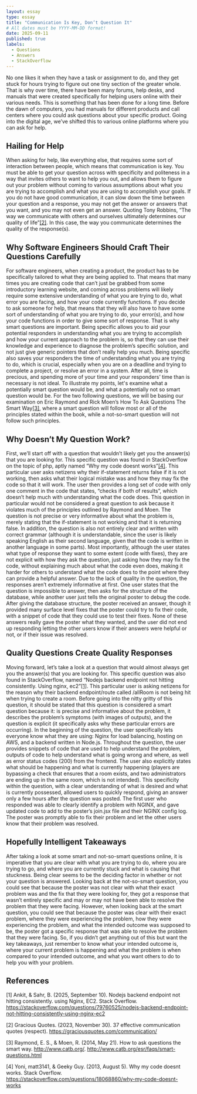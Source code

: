 ```yaml
---
layout: essay
type: essay
title: "Communication Is Key, Don’t Question It"
# All dates must be YYYY-MM-DD format!
date: 2025-09-11
published: true
labels:
  - Questions
  - Answers
  - StackOverflow
---
```


No one likes it when they have a task or assignment to do, and they get stuck for hours trying to figure out one tiny section of the greater whole. That is why over time, there have been many forums, help desks, and manuals that were created specifically for helping users online with their various needs. This is something that has been done for a long time. Before the dawn of computers, you had manuals for different products and call centers where you could ask questions about your specific product. Going into the digital age, we’ve shifted this to various online platforms where you can ask for help.

## Hailing for Help

When asking for help, like everything else, that requires some sort of interaction between people, which means that communication is key. You must be able to get your question across with specificity and politeness in a way that invites others to want to help you out, and allows them to figure out your problem without coming to various assumptions about what you are trying to accomplish and what you are using to accomplish your goals. If you do not have good communication, it can slow down the time between your question and a response, you may not get the answer or answers that you want, and you may not even get an answer. Quoting Tony Robbins, “The way we communicate with others and ourselves ultimately determines our quality of life”<a href="https://graciousquotes.com/communication/">[2]</a>. In this case, the way you communicate determines the quality of the response(s).

## Why Software Engineers Should Craft Their Questions Carefully

For software engineers, when creating a product, the product has to be specifically tailored to what they are being applied to. That means that many times you are creating code that can’t just be grabbed from some introductory learning website, and coming across problems will likely require some extensive understanding of what you are trying to do, what error you are facing, and how your code currently functions. If you decide to ask someone for help, that means that they will also have to have some sort of understanding of what you are trying to do, your error(s), and how your code functions in order to give some sort of response. That is why smart questions are important. Being specific allows you to aid your potential responders in understanding what you are trying to accomplish and how your current approach to the problem is, so that they can use their knowledge and experience to diagnose the problem’s specific solution, and not just give generic pointers that don’t really help you much. Being specific also saves your responders the time of understanding what you are trying to do, which is crucial, especially when you are on a deadline and trying to complete a project, or resolve an error in a system. After all, time is precious, and spending more of your time and your responders’ time than is necessary is not ideal. To illustrate my points, let's examine what a potentially smart question would be, and what a potentially not so smart question would be. For the two following questions, we will be basing our examination on Eric Raymond and Rick Moen’s How To Ask Questions The Smart Way<a href="http://www.catb.org/esr/faqs/smart-questions.html">[3]</a>, where a smart question will follow most or all of the principles stated within the book, while a not-so-smart question will not follow such principles.

## Why Doesn’t My Question Work?

First, we’ll start off with a question that wouldn’t likely get you the answer(s) that you are looking for. This specific question was found in StackOverflow on the topic of php, aptly named “Why my code doesnt works”<a href="https://stackoverflow.com/questions/18068860/why-my-code-doesnt-works">[4]</a>. This particular user asks netizens why their if-statement returns false if it is not working, then asks what their logical mistake was and how they may fix the code so that it will work. The user then provides a long set of code with only one comment in the code that states, “checks if both of results”, which doesn’t help much with understanding what the code does. This question in particular would not be considered a great question to ask because it violates much of the principles outlined by Raymond and Moen. The question is not precise or very informative about what the problem is, merely stating that the if-statement is not working and that it is returning false. In addition, the question is also not entirely clear and written with correct grammar (although it is understandable, since the user is likely speaking English as their second language, given that the code is written in another language in some parts). Most importantly, although the user states what type of response they want to some extent (code with fixes), they are not explicit with how they ask the question, just asking how they may fix the code, without explaining much about what the code even does, making it harder for others to understand what the code does to the point where they can provide a helpful answer. Due to the lack of quality in the question, the responses aren’t extremely informative at first. One user states that the question is impossible to answer, then asks for the structure of the database, while another user just tells the original poster to debug the code. After giving the database structure, the poster received an answer, though it provided many surface level fixes that the poster could try to fix their code, with a snippet of code that they could use to test their fixes. None of these answers really gave the poster what they wanted, and the user did not end up responding letting the other users know if their answers were helpful or not, or if their issue was resolved.

## Quality Questions Create Quality Responses

Moving forward, let’s take a look at a question that would almost always get you the answer(s) that you are looking for. This specific question was also found in StackOverflow, named “Nodejs backend endpoint not hitting consistently. Using nginx, ec2”<a href="https://stackoverflow.com/questions/79760525/nodejs-backend-endpoint-not-hitting-consistently-using-nginx-ec2">[1]</a>. This particular user is asking netizens for the reason why their backend endpoint/route called /allRoom is not being hit when trying to create a room. Before going into the nitty gritty of this question, it should be stated that this question is considered a smart question because it: is precise and informative about the problem, it describes the problem’s symptoms (with images of outputs), and the question is explicit (it specifically asks why these particular errors are occurring). In the beginning of the question, the user specifically lets everyone know what they are using: Nginx for load balancing, hosting on AWS, and a backend written in Node.js. Throughout the question, the user provides snippets of code that are used to help understand the problem, outputs of code to help understand what is going wrong and where, as well as error status codes (200) from the frontend. The user also explicitly states what should be happening and what is currently happening (players are bypassing a check that ensures that a room exists, and two administrators are ending up in the same room, which is not intended). This specificity within the question, with a clear understanding of what is desired and what is currently possessed, allowed users to quickly respond, giving an answer only a few hours after the question was posted. The first user who responded was able to clearly identify a problem with NGINX, and gave updated code to add to the poster’s join.jsx file and their NGINX config log. The poster was promptly able to fix their problem and let the other users know that their problem was resolved.

## Hopefully Intelligent Takeaways

After taking a look at some smart and not-so-smart questions online, it is imperative that you are clear with what you are trying to do, where you are trying to go, and where you are currently stuck and what is causing that stuckness. Being clear seems to be the deciding factor in whether or not your question is answered. Looking back at the not-so-smart question, you could see that because the poster was not clear with what their exact problem was and the fix that they were looking for, they got a response that wasn’t entirely specific and may or may not have been able to resolve the problem that they were facing. However, when looking back at the smart question, you could see that because the poster was clear with their exact problem, where they were experiencing the problem, how they were experiencing the problem, and what the intended outcome was supposed to be, the poster got a specific response that was able to resolve the problem that they were facing. So, if you didn’t get anything out of this but want the key takeaways, just remember to know what your intended outcome is, where your current problem is happening and what the problem is when compared to your intended outcome, and what you want others to do to help you with your problem.

## References

[1] Ankit, & Sahr, B. (2025, September 10). Nodejs backend endpoint not hitting consistently. using Nginx, EC2. Stack Overflow. https://stackoverflow.com/questions/79760525/nodejs-backend-endpoint-not-hitting-consistently-using-nginx-ec2 

[2] Gracious Quotes. (2023, November 30). 37 effective communication quotes (respect). https://graciousquotes.com/communication/ 

[3] Raymond, E. S., & Moen, R. (2014, May 21). How to ask questions the smart way. http://www.catb.org/. http://www.catb.org/esr/faqs/smart-questions.html 

[4] Yoni, matt3141, & Geeky Guy. (2013, August 5). Why my code doesnt works. Stack Overflow. https://stackoverflow.com/questions/18068860/why-my-code-doesnt-works
